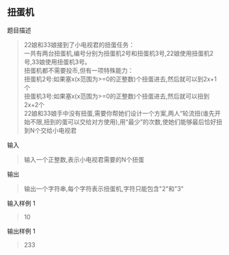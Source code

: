 ## 扭蛋机

题目描述

>22娘和33娘接到了小电视君的扭蛋任务：  
一共有两台扭蛋机,编号分别为扭蛋机2号和扭蛋机3号,22娘使用扭蛋机2号,33娘使用扭蛋机3号。  
扭蛋机都不需要投币,但有一项特殊能力：  
扭蛋机2号:如果塞x(x范围为>=0的正整数)个扭蛋进去,然后就可以到2x+1个  
扭蛋机3号:如果塞x(x范围为>=0的正整数)个扭蛋进去,然后就可以扭到2x+2个  
22娘和33娘手中没有扭蛋,需要你帮她们设计一个方案,两人“轮流扭(谁先开始不限,扭到的蛋可以交给对方使用),用“最少”的次数,使她们能够最后恰好扭到N个交给小电视君

输入
>输入一个正整数,表示小电视君需要的N个扭蛋



输出
>输出一个字符串,每个字符表示扭蛋机,字符只能包含"2"和"3"



输入样例 1 

>10

输出样例 1

>233
